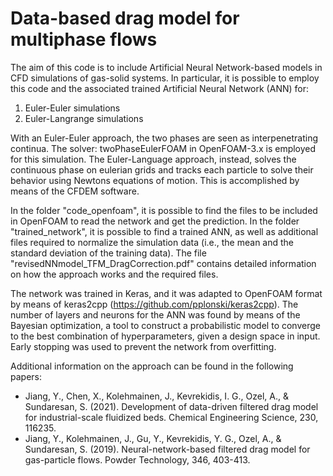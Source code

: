 # Data-based drag model for multiphase flows

The aim of this code is to include Artificial Neural Network-based models in CFD simulations of gas-solid systems.
In particular, it is possible to employ this code and the associated trained Artificial Neural Network (ANN) for:

1) Euler-Euler simulations
2) Euler-Langrange simulations

With an Euler-Euler approach, the two phases are seen as interpenetrating continua. The solver: twoPhaseEulerFOAM in OpenFOAM-3.x is employed for this simulation. 
The Euler-Language approach, instead, solves the continuous phase on eulerian grids and tracks each particle to solve their behavior using Newtons equations of motion.
This is accomplished by means of the CFDEM software.

In the folder "code_openfoam", it is possible to find the files to be included in OpenFOAM to read the network and get the prediction.
In the folder "trained_network", it is possible to find a trained ANN, as well as additional files required to normalize the simulation data (i.e., the mean
and the standard deviation of the training data). 
The file "revisedNNmodel_TFM_DragCorrection.pdf" contains detailed information on how the approach works and the required files.

The network was trained in Keras, and it was adapted to OpenFOAM format by means of keras2cpp (https://github.com/pplonski/keras2cpp).
The number of layers and neurons for the ANN was found by means of the Bayesian optimization, a tool to construct a probabilistic model to converge to 
the best combination of hyperparameters, given a design space in input. Early stopping was used to prevent the network from overfitting.

Additional information on the approach can be found in the following papers:

- Jiang, Y., Chen, X., Kolehmainen, J., Kevrekidis, I. G., Ozel, A., & Sundaresan, S. (2021). Development of data-driven filtered drag model for industrial-scale fluidized beds. Chemical Engineering Science, 230, 116235.
- Jiang, Y., Kolehmainen, J., Gu, Y., Kevrekidis, Y. G., Ozel, A., & Sundaresan, S. (2019). Neural-network-based filtered drag model for gas-particle flows. Powder Technology, 346, 403-413.
